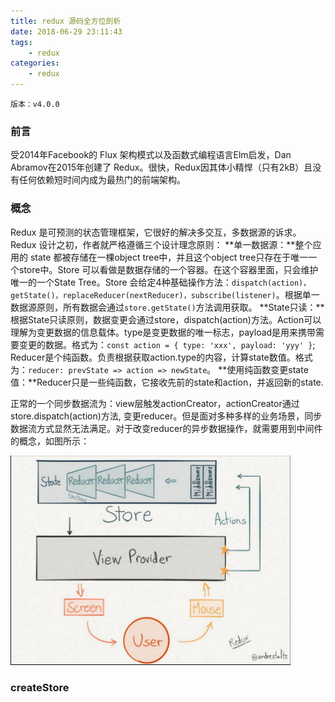 ```yaml
---
title: redux 源码全方位剖析
date: 2018-06-29 23:11:43
tags:
    - redux
categories:
    - redux
---
```


`版本：v4.0.0`

### 前言
受2014年Facebook的 Flux 架构模式以及函数式编程语言Elm启发，Dan Abramov在2015年创建了 Redux。很快，Redux因其体小精悍（只有2kB）且没有任何依赖短时间内成为最热门的前端架构。

### 概念
Redux 是可预测的状态管理框架，它很好的解决多交互，多数据源的诉求。Redux 设计之初，作者就严格遵循三个设计理念原则：
**单一数据源：**整个应用的 state 都被存储在一棵object tree中，并且这个object tree只存在于唯一一个store中。Store 可以看做是数据存储的一个容器。在这个容器里面，只会维护唯一的一个State Tree。Store 会给定4种基础操作方法：`dispatch(action)，getState()，replaceReducer(nextReducer)，subscribe(listener)`。根据单一数据源原则，所有数据会通过`store.getState()`方法调用获取。
**State只读：**根据State只读原则，数据变更会通过store，dispatch(action)方法。Action可以理解为变更数据的信息载体。type是变更数据的唯一标志，payload是用来携带需要变更的数据。格式为：`const action = { type: 'xxx', payload: 'yyy' }`; Reducer是个纯函数。负责根据获取action.type的内容，计算state数值。格式为：`reducer: prevState => action => newState`。
**使用纯函数变更state值：**Reducer只是一些纯函数，它接收先前的state和action，并返回新的state.

正常的一个同步数据流为：view层触发actionCreator，actionCreator通过store.dispatch(action)方法, 变更reducer。但是面对多种多样的业务场景，同步数据流方式显然无法满足。对于改变reducer的异步数据操作，就需要用到中间件的概念，如图所示：

![img1.png](redux-source-analysis/img1.png)

### createStore



